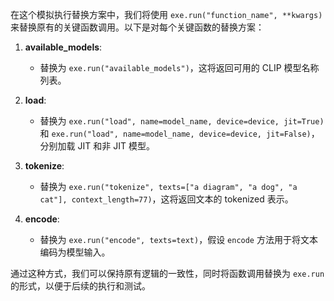 在这个模拟执行替换方案中，我们将使用 `exe.run("function_name", **kwargs)` 来替换原有的关键函数调用。以下是对每个关键函数的替换方案：

1. **available_models**:
   - 替换为 `exe.run("available_models")`，这将返回可用的 CLIP 模型名称列表。

2. **load**:
   - 替换为 `exe.run("load", name=model_name, device=device, jit=True)` 和 `exe.run("load", name=model_name, device=device, jit=False)`，分别加载 JIT 和非 JIT 模型。

3. **tokenize**:
   - 替换为 `exe.run("tokenize", texts=["a diagram", "a dog", "a cat"], context_length=77)`，这将返回文本的 tokenized 表示。

4. **encode**:
   - 替换为 `exe.run("encode", texts=text)`，假设 `encode` 方法用于将文本编码为模型输入。

通过这种方式，我们可以保持原有逻辑的一致性，同时将函数调用替换为 `exe.run` 的形式，以便于后续的执行和测试。